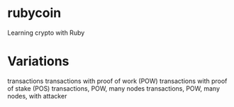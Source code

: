 # rubycoin
Learning crypto with Ruby

# Variations
transactions
transactions with proof of work (POW)
transactions with proof of stake (POS)
transactions, POW, many nodes
transactions, POW, many nodes, with attacker
